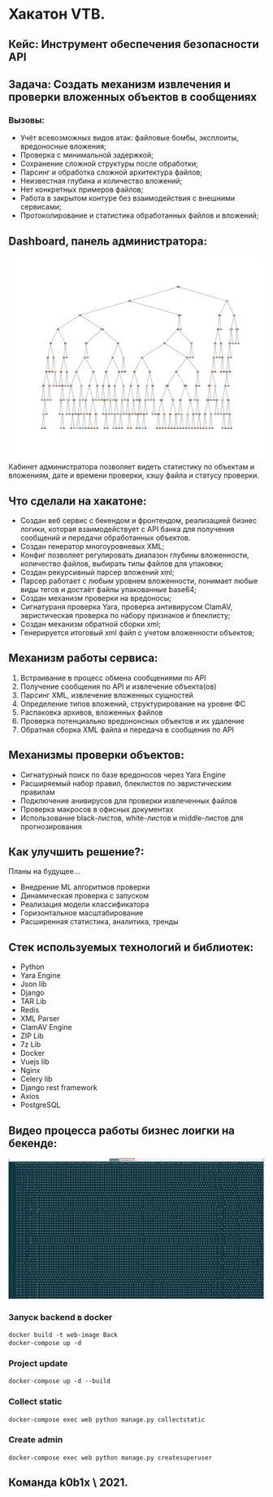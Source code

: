 # Хакатон VTB.

## Кейс: Инструмент обеспечения безопасности API
## Задача: Создать механизм извлечения и проверки вложенных объектов в сообщениях

### Вызовы:
- Учёт всевозможных видов атак: файловые бомбы, эксплоиты, вредоносные вложения;
- Проверка с минимальной задержкой;
- Сохранение сложной структуры после обработки;
- Парсинг и обработка сложной архитектура файлов;
- Неизвестная глубина и количество вложений;
- Нет конкретных примеров файлов;
- Работа в закрытом контуре без взаимодействия с внешними сервисами;
- Протоколирование и статистика обработанных файлов и вложений;

## Dashboard, панель администратора:
![alt text](https://github.com/atomicai/justdoctor/blob/master/features_graph.png)
Кабинет администратора позволяет видеть статистику по объектам и вложениям, дате и времени проверки, хэшу файла и статусу проверки.

## Что сделали на хакатоне:
- Создан веб сервис с бекендом и фронтендом, реализацией бизнес логики, которая взаимодействует с API банка для получения сообщений и передачи обработанных объектов.
- Создан генератор многоуровневых XML;
- Конфиг позволяет регулировать диапазон глубины вложенности, количество файлов, выбирать типы файлов для упаковки;
- Создан рекурсивный парсер  вложений xml;
- Парсер работает с любым уровнем вложенности, понимает любые виды тегов и достаёт файлы упакованные base64;
- Создан механизм проверки на вредоносы;
- Сигнатураня проверка Yara, проверка антивирусом ClamAV, эвристическая проверка по набору признаков и блеклисту;
- Создан механизм обратной сборки xml;
- Генерируется итоговый xml файл с учетом вложенности объектов;

## Механизм работы сервиса:
1. Встраивание в процесс обмена сообщениями по API
2. Получение сообщения по API и извлечение объекта(ов)
3. Парсинг XML, извлечение вложенных сущностей
4. Определение типов вложений, структурирование на уровне ФС
5. Распаковка архивов, вложенных файлов
6. Проверка потенциально вредононсных объектов и их удаление
7. Обратная сборка XML файла и передача в сообщения по API

## Механизмы проверки объектов:
- Сигнатурный поиск по базе вредоносов через Yara Engine
- Расширяемый набор правил, блеклистов по эвристическим правилам
- Подключение анивирусов для проверки извлеченных файлов
- Проверка макросов в офисных документах
- Использование black-листов, white-листов и middle-листов для прогнозирования

## Как улучшить решение?:
Планы на будущее...

- Внедрение ML алгоритмов проверки
- Динамическая проверка с запуском
- Реализация модели классификатора
- Горизонтальное масштабирование
- Расширенная статистика, аналитика, тренды

## Стек используемых технологий и библиотек:
- Python
- Yara Engine
- Json lib
- Django
- TAR Lib
- Redis
- XML Parser
- ClamAV Engine
- ZIP Lib
- 7z Lib
- Docker
- Vuejs lib
- Nginx
- Celery lib
- Django rest framework
- Axios
- PostgreSQL

## Видео процесса работы бизнес лоигки на бекенде:
![alt text](https://github.com/atomicai/justdoctor/blob/master/4.png)

### Запуск backend в docker
```
docker build -t web-image Back
docker-compose up -d
```
### Project update
```
docker-compose up -d --build
```
### Collect static
```
docker-compose exec web python manage.py collectstatic
```

### Create admin
```
docker-compose exec web python manage.py createsuperuser
```
## Команда k0b1x \ 2021.
